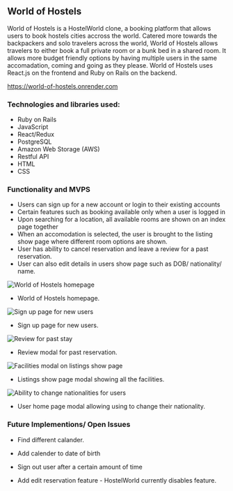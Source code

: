 ## World of Hostels

World of Hostels is a HostelWorld clone, a booking platform that allows users to book hostels cities accross the world. Catered more towards the backpackers and solo travelers across the world, World of Hostels allows travelers to either book a full private room or a bunk bed in a shared room. It allows more budget friendly options by having multiple users in the same accomadation, coming and going as they please. World of Hostels uses React.js on the frontend and Ruby on Rails on the backend.

https://world-of-hostels.onrender.com

### Technologies and libraries used:

- Ruby on Rails
- JavaScript
- React/Redux
- PostgreSQL
- Amazon Web Storage (AWS)
- Restful API
- HTML
- CSS


### Functionality and MVPS
- Users can sign up for a new account or login to their existing accounts
- Certain features such as booking available only when a user is logged in
- Upon searching for a location, all available rooms are shown on an index page together
- When an accomodation is selected, the user is brought to the listing show page where different room options are shown.
- User has ability to cancel reservation and leave a review for a past reservation.
- User can also edit details in users show page such as DOB/ nationality/ name.

![World of Hostels homepage](./frontend/src/assets/read-me-pictures/Screenshot%202024-05-25%20at%207.07.18 PM.png)

- World of Hostels homepage.

![Sign up page for new users](./frontend/src/assets/read-me-pictures/Screenshot%202024-05-31%20at%209.52.23 PM.png)

- Sign up page for new users.

![Review for past stay](./frontend/src/assets/read-me-pictures/Screenshot%202024-05-25%20at%207.08.01 PM.png)

- Review modal for past reservation.

![Facilities modal on listings show page](./frontend/src/assets/read-me-pictures/Screenshot%202024-05-31%20at%209.45.52 PM.png)

- Listings show page modal showing all the facilities.

![Ability to change nationalities for users](./frontend/src/assets/read-me-pictures/Screenshot%202024-05-31%20at%209.46.31 PM.png)

- User home page modal allowing using to change their nationality.


### Future Implementions/ Open Issues
- Find different calander.
- Add calender to date of birth
- Sign out user after a certain amount of time

- Add edit reservation feature - HostelWorld currently disables feature.
